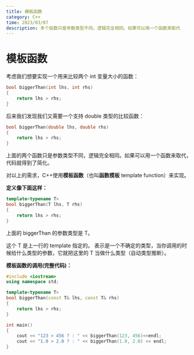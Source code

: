 ```yaml
---
title: 模板函数
category: C++
time: 2023/03/07
description: 多个函数只是参数类型不同，逻辑完全相同。如果可以用一个函数来取代
---
```


# 模板函数

考虑我们想要实现一个用来比较两个 int 变量大小的函数：

```cpp
bool biggerThan(int lhs, int rhs)
{
    return lhs > rhs;
}
```

后来我们发现我们又需要一个支持 double 类型的比较函数：

```cpp
bool biggerThan(double lhs, double rhs)
{
    return lhs > rhs;
}
```

上面的两个函数只是参数类型不同，逻辑完全相同。如果可以用一个函数来取代，代码就得到了简化。

对以上的需求，C++使用**模板函数**（也叫**函数模板** template function）来实现。

**定义像下面这样：**

```cpp
template<typename T>
bool biggerThan(T lhs, T rhs)
{
    return lhs > rhs;
}
```

上面的 biggerThan 的参数类型是 T。

这个 T 是上一行的 template<typename T> 指定的。 表示是一个不确定的类型，当你调用的时候给什么类型的参数，它就把这里的 T 当做什么类型（自动类型推断）。

**模板函数的调用(完整代码)：**

```cpp
#include <iostream>
using namespace std;

template<typename T>
bool biggerThan(const T& lhs, const T& rhs)
{
    return lhs > rhs;
}

int main()
{
    cout << "123 > 456 ? : " << biggerThan(123, 456)<<endl;
    cout << "1.0 > 2.0 ? : " << biggerThan(1.0, 2.0) << endl;
}
```